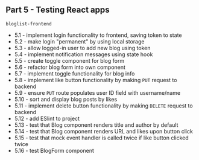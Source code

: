 ## Part 5 - Testing React apps

`bloglist-frontend`

- 5.1 - implement login functionality to frontend, saving token to state
- 5.2 - make login "permanent" by using local storage
- 5.3 - allow logged-in user to add new blog using token
- 5.4 - implement notification messages using state hook
- 5.5 - create toggle component for blog form
- 5.6 - refactor blog form into own component
- 5.7 - implement toggle functionality for blog info
- 5.8 - implement like button functionality by making `PUT` request to backend
- 5.9 - ensure `PUT` route populates user ID field with username/name
- 5.10 - sort and display blog posts by likes
- 5.11 - implement delete button functionality by making `DELETE` request to backend
- 5.12 - add ESlint to project
- 5.13 - test that Blog component renders title and author by default
- 5.14 - test that Blog component renders URL and likes upon button click
- 5.15 - test that mock event handler is called twice if like button clicked twice
- 5.16 - test BlogForm component
